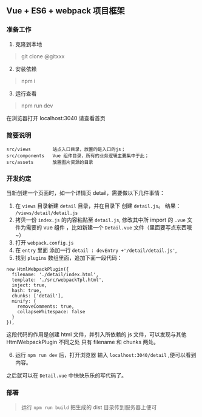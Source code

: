 Vue + ES6 + webpack 项目框架
---
### 准备工作

1. 克隆到本地

> git clone @gitxxx

2. 安装依赖

> npm i

3. 运行查看

> npm run dev

在浏览器打开 localhost:3040 请查看首页

### 简要说明
```
src/views        站点入口目录，放置的是入口的js；
src/components   Vue 组件目录，所有的业务逻辑主要集中于此；
src/assets       放置图片资源的目录
```

### 开发约定

当新创建一个页面时，如一个详情页 detail，需要做以下几件事情：

1. 在 `views` 目录新建 `detail` 目录，并在目录下 创建 `detail.js`。 结果： `/views/detail/detail.js`
2. 拷贝一份 `index.js` 的内容粘贴至 `detail.js`, 修改其中所 import 的 `.vue` 文件为需要的 vue 组件 ，比如新建一个 `Detail.vue` 文件（里面要写点东西哦~）
3. 打开 `webpack.config.js`
4. 在 `entry` 里面 添加一行 `detail : devEntry +'/detail/detail.js'`,
5. 找到 `plugins` 数组里面，追加下面一段代码：

```
new HtmlWebpackPlugin({
  filename: './detail/index.html',
  template: './src/webpackTpl.html',
  inject: true,
  hash: true,
  chunks: ['detail'],
  minify: {
    removeComments: true,
    collapseWhitespace: false
  }
}),
```

这段代码的作用是创建 html 文件，并引入所依赖的 js 文件，可以发现与其他 HtmlWebpackPlugin 不同之处 只有 filename 和 chunks 两处。

6. 运行 `npm run dev` 后，打开浏览器 输入 `localhost:3040/detail` ,便可以看到内容。

之后就可以在 `Detail.vue` 中快快乐乐的写代码了。



### 部署

> 运行 `npm run build` 把生成的 dist 目录传到服务器上便可
